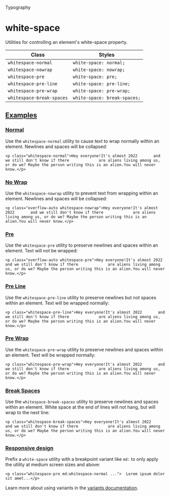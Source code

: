Typography

# white-space

Utilities for controlling an element's white-space property.

| Class                     | Styles                       |
| ------------------------- | ---------------------------- |
| `whitespace-normal`       | `white-space: normal;`       |
| `whitespace-nowrap`       | `white-space: nowrap;`       |
| `whitespace-pre`          | `white-space: pre;`          |
| `whitespace-pre-line`     | `white-space: pre-line;`     |
| `whitespace-pre-wrap`     | `white-space: pre-wrap;`     |
| `whitespace-break-spaces` | `white-space: break-spaces;` |

## [Examples](#examples)

### [Normal](#normal)

Use the `whitespace-normal` utility to cause text to wrap normally within an element. Newlines and spaces will be collapsed:

```
<p class="whitespace-normal">Hey everyone!It's almost 2022       and we still don't know if there             are aliens living among us, or do we? Maybe the person writing this is an alien.You will never know.</p>
```

### [No Wrap](#no-wrap)

Use the `whitespace-nowrap` utility to prevent text from wrapping within an element. Newlines and spaces will be collapsed:

```
<p class="overflow-auto whitespace-nowrap">Hey everyone!It's almost 2022       and we still don't know if there             are aliens living among us, or do we? Maybe the person writing this is an alien.You will never know.</p>
```

### [Pre](#pre)

Use the `whitespace-pre` utility to preserve newlines and spaces within an element. Text will not be wrapped:

```
<p class="overflow-auto whitespace-pre">Hey everyone!It's almost 2022       and we still don't know if there             are aliens living among us, or do we? Maybe the person writing this is an alien.You will never know.</p>
```

### [Pre Line](#pre-line)

Use the `whitespace-pre-line` utility to preserve newlines but not spaces within an element. Text will be wrapped normally:

```
<p class="whitespace-pre-line">Hey everyone!It's almost 2022       and we still don't know if there             are aliens living among us, or do we? Maybe the person writing this is an alien.You will never know.</p>
```

### [Pre Wrap](#pre-wrap)

Use the `whitespace-pre-wrap` utility to preserve newlines and spaces within an element. Text will be wrapped normally:

```
<p class="whitespace-pre-wrap">Hey everyone!It's almost 2022       and we still don't know if there             are aliens living among us, or do we? Maybe the person writing this is an alien.You will never know.</p>
```

### [Break Spaces](#break-spaces)

Use the `whitespace-break-spaces` utility to preserve newlines and spaces within an element. White space at the end of lines will not hang, but will wrap to the next line:

```
<p class="whitespace-break-spaces">Hey everyone!It's almost 2022       and we still don't know if there             are aliens living among us, or do we? Maybe the person writing this is an alien.You will never know.</p>
```

### [Responsive design](#responsive-design)

Prefix a `white-space` utility with a breakpoint variant like `md:` to only apply the utility at medium screen sizes and above:

```
<p class="whitespace-pre md:whitespace-normal ...">  Lorem ipsum dolor sit amet...</p>
```

Learn more about using variants in the [variants documentation](/docs/hover-focus-and-other-states).
